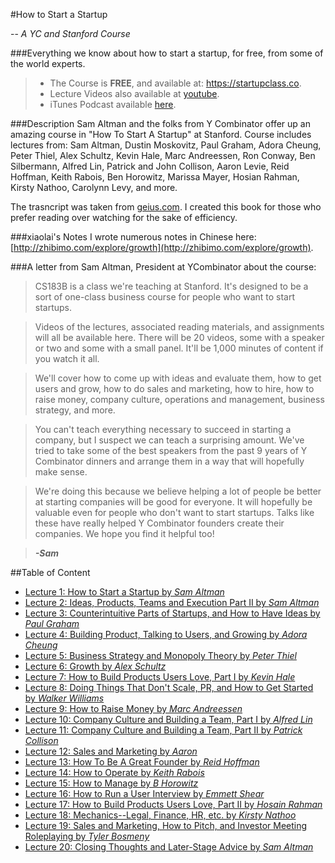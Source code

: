 #How to Start a Startup

-- *A YC and Stanford Course*

###Everything we know about how to start a startup, for free, from some of the world experts.

>* The Course is **FREE**, and available at: https://startupclass.co.
>* Lecture Videos also available at [youtube](https://www.youtube.com/channel/UCxIJaCMEptJjxmmQgGFsnCg).
>* iTunes Podcast available [here](https://itunes.apple.com/us/podcast/how-to-start-a-startup/id922398209?mt=2).

###Description
Sam Altman and the folks from Y Combinator offer up an amazing course in "How To Start A Startup" at Stanford. Course includes lectures from: Sam Altman, Dustin Moskovitz, Paul Graham, Adora Cheung, Peter Thiel, Alex Schultz, Kevin Hale, Marc Andreessen, Ron Conway, Ben Silbermann, Alfred Lin, Patrick and John Collison, Aaron Levie, Reid Hoffman, Keith Rabois, Ben Horowitz, Marissa Mayer, Hosian Rahman, Kirsty Nathoo, Carolynn Levy, and more.

The trasncript was taken from [geius.com](http://genius.com/albums/Sam-altman/How-to-start-a-startup-cs183b). I created this book for those who prefer reading over watching for the sake of efficiency.

###xiaolai's Notes
I wrote numerous notes in Chinese here: [http://zhibimo.com/explore/growth](http://zhibimo.com/explore/growth).

###A letter from Sam Altman, President at YCombinator about the course:

>CS183B is a class we're teaching at Stanford. It's designed to be a sort of one-class business course for people who want to start startups.

>Videos of the lectures, associated reading materials, and assignments will all be available here. There will be 20 videos, some with a speaker or two and some with a small panel. It'll be 1,000 minutes of content if you watch it all. 

>We'll cover how to come up with ideas and evaluate them, how to get users and grow, how to do sales and marketing, how to hire, how to raise money, company culture, operations and management, business strategy, and more. 

>You can't teach everything necessary to succeed in starting a company, but I suspect we can teach a surprising amount. We've tried to take some of the best speakers from the past 9 years of Y Combinator dinners and arrange them in a way that will hopefully make sense.

>We're doing this because we believe helping a lot of people be better at starting companies will be good for everyone. It will hopefully be valuable even for people who don't want to start startups. 
Talks like these have really helped Y Combinator founders create their companies. We hope you find it helpful too! 

>***-Sam*** 

##Table of Content

* [Lecture 1: How to Start a Startup by *Sam Altman*](Lecture01.md)
* [Lecture 2: Ideas, Products, Teams and Execution Part II by *Sam Altman*](Lecture02.md)
* [Lecture 3: Counterintuitive Parts of Startups, and How to Have Ideas by *Paul Graham*](Lecture03.md)
* [Lecture 4: Building Product, Talking to Users, and Growing by *Adora Cheung*](Lecture04.md)
* [Lecture 5: Business Strategy and Monopoly Theory by *Peter Thiel*](Lecture05.md)
* [Lecture 6: Growth by *Alex Schultz*](Lecture06.md)
* [Lecture 7: How to Build Products Users Love, Part I by *Kevin Hale*](Lecture07.md)
* [Lecture 8: Doing Things That Don't Scale, PR, and How to Get Started by *Walker Williams*](Lecture08.md)
* [Lecture 9: How to Raise Money by *Marc Andreessen*](Lecture09.md)
* [Lecture 10: Company Culture and Building a Team, Part I by *Alfred Lin*](Lecture10.md)
* [Lecture 11: Company Culture and Building a Team, Part II by *Patrick Collison*](Lecture11.md)
* [Lecture 12: Sales and Marketing by *Aaron*](Lecture12.md)
* [Lecture 13: How To Be A Great Founder by *Reid Hoffman*](Lecture13.md)
* [Lecture 14: How to Operate by *Keith Rabois*](Lecture14.md)
* [Lecture 15: How to Manage by *B Horowitz*](Lecture15.md)
* [Lecture 16: How to Run a User Interview by *Emmett Shear*](Lecture16.md)
* [Lecture 17: How to Build Products Users Love, Part II by *Hosain Rahman*](Lecture17.md)
* [Lecture 18: Mechanics--Legal, Finance, HR, etc. by *Kirsty Nathoo*](Lecture18.md)
* [Lecture 19: Sales and Marketing, How to Pitch, and Investor Meeting Roleplaying by *Tyler Bosmeny*](Lecture19.md)
* [Lecture 20: Closing Thoughts and Later-Stage Advice by *Sam Altman*](Lecture20.md)


